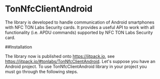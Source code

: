 # TonNfcClientAndroid

The library is developed to handle communication of Android smartphones with NFC TON Labs Security cards. It provides a useful API to work with all functionality (i.e. APDU commands) supported by NFC TON Labs Security card.

##Installation

The library now is published onto  https://jitpack.io, see https://jitpack.io/#tonlabs/TonNfcClientAndroid.
Let's suppose you have an Android project. To use TonNfcClientAndroid library in your project you must go through the following steps.
